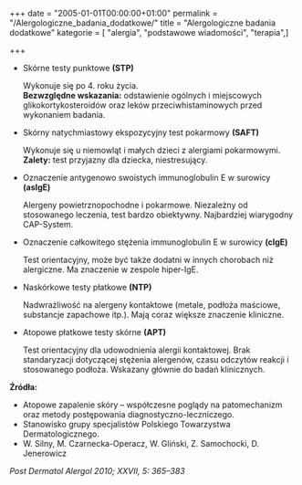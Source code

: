 +++
date = "2005-01-01T00:00:00+01:00"
permalink = "/Alergologiczne_badania_dodatkowe/"
title = "Alergologiczne badania dodatkowe"
kategorie = [ "alergia", "podstawowe wiadomości", "terapia",]

+++

-   Skórne testy punktowe **(STP)**

    Wykonuje się po 4. roku życia.<br/>**Bezwzględne wskazania:** odstawienie ogólnych i miejscowych glikokortykosteroidów oraz leków przeciwhistaminowych przed wykonaniem badania.

-   Skórny natychmiastowy ekspozycyjny test pokarmowy **(SAFT)**

    Wykonuje się u niemowląt i małych dzieci z alergiami pokarmowymi. <br/> **Zalety:** test przyjazny dla dziecka, niestresujący.

-   Oznaczenie antygenowo swoistych immunoglobulin E w surowicy **(asIgE)**

    Alergeny powietrznopochodne i pokarmowe. Niezależny od stosowanego leczenia, test bardzo obiektywny. Najbardziej wiarygodny CAP-System.

-   Oznaczenie całkowitego stężenia immunoglobulin E w surowicy **(cIgE)**

    Test orientacyjny, może być także dodatni w innych chorobach niż alergiczne. Ma znaczenie w zespole hiper-IgE.

-   Naskórkowe testy płatkowe **(NTP)**

    Nadwrażliwość na alergeny kontaktowe (metale, podłoża maściowe, substancje zapachowe itp.). Mają coraz większe znaczenie kliniczne.

-   Atopowe płatkowe testy skórne **(APT)**

    Test orientacyjny dla udowodnienia alergii kontaktowej. Brak standaryzacji dotyczącej stężenia alergenów, czasu odczytów reakcji i stosowanego podłoża. Wskazany głównie do badań klinicznych.

**Źródła:**

-   Atopowe zapalenie skóry – współczesne poglądy na patomechanizm oraz metody postępowania diagnostyczno-leczniczego.
-   Stanowisko grupy specjalistów Polskiego Towarzystwa Dermatologicznego.
-   W. Silny, M. Czarnecka-Operacz, W. Gliński, Z. Samochocki, D. Jenerowicz

*Post Dermatol Alergol 2010; XXVII, 5: 365–383*
